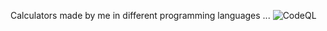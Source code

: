Calculators made by me in different programming languages ...
![CodeQL](https://github.com/Krrishdhaneja/Calculator-repository/workflows/CodeQL/badge.svg)
